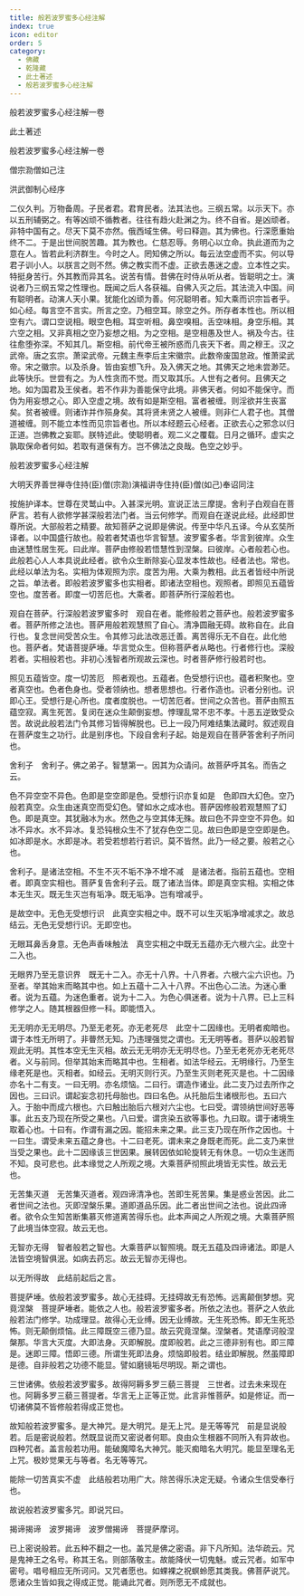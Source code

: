 ```yaml
---
title: 般若波罗蜜多心经注解
index: true
icon: editor
order: 5
category:
  - 佛藏
  - 乾隆藏
  - 此土著述
  - 般若波罗蜜多心经注解
---
```


般若波罗蜜多心经注解一卷  

此土著述  

般若波罗蜜多心经注解一卷  

僧宗泐僧如己注  

洪武御制心经序  

二仪久判。万物备周。子民者君。君育民者。法其法也。三纲五常。以示天下。亦以五刑辅弼之。有等凶顽不循教者。往往有趋火赴渊之为。终不自省。是凶顽者。非特中国有之。尽天下莫不亦然。俄西域生佛。号曰释迦。其为佛也。行深愿重始终不二。于是出世间脱苦趣。其为教也。仁慈忍辱。务明心以立命。执此道而为之意在人。皆若此利济群生。今时之人。罔知佛之所以。每云法空虚而不实。何以导君子训小人。以朕言之则不然。佛之教实而不虚。正欲去愚迷之虚。立本性之实。特挺身苦行。外其教而异其名。说苦有情。昔佛在时侍从听从者。皆聪明之士。演说者乃三纲五常之性理也。既闻之后人各获福。自佛入灭之后。其法流入中国。间有聪明者。动演人天小果。犹能化凶顽为善。何况聪明者。知大乘而识宗旨者乎。如心经。每言空不言实。所言之空。乃相空耳。除空之外。所存者本性也。所以相空有六。谓口空说相。眼空色相。耳空听相。鼻空嗅相。舌空味相。身空乐相。其六空之相。又非真相之空乃妄想之相。为之空相。是空相愚及世人。祸及今古。往往愈堕弥深。不知其几。斯空相。前代帝王被所惑而几丧天下者。周之穆王。汉之武帝。唐之玄宗。萧梁武帝。元魏主焘李后主宋徽宗。此数帝废国怠政。惟萧梁武帝。宋之徽宗。以及杀身。皆由妄想飞升。及入佛天之地。其佛天之地未尝渺茫。此等快乐。世尝有之。为人性贪而不觉。而又取其乐。人世有之者何。且佛天之地。如为国君及王侯者。若不作非为善能保守此境。非佛天者。何如不能保守。而伪为用妄想之心。即入空虚之境。故有如是斯空相。富者被缠。则淫欲并生丧富矣。贫者被缠。则诸诈并作殒身矣。其将贤未贤之人被缠。则非仁人君子也。其僧道被缠。则不能立本性而见宗旨者也。所以本经题云心经者。正欲去心之邪念以归正道。岂佛教之妄耶。朕特述此。使聪明者。观二义之覆载。日月之循环。虚实之孰取保命者何如。若取有道保有方。岂不佛法之良哉。色空之妙乎。  

般若波罗蜜多心经注解  

大明天界善世禅寺住持(臣)僧(宗泐)演福讲寺住持(臣)僧(如己)奉诏同注  

按施护译本。世尊在灵鹫山中。入甚深光明。宣说正法三摩提。舍利子白观自在菩萨言。若有人欲修学甚深般若法门者。当云何修学。而观自在遂说此经。此经即世尊所说。大部般若之精要。故知菩萨之说即是佛说。传至中华凡五译。今从玄奘所译者。以中国盛行故也。般若者梵语也华言智慧。波罗蜜多者。华言到彼岸。众生由迷慧性居生死。曰此岸。菩萨由修般若悟慧性到涅槃。曰彼岸。心者般若心也。此般若心人人本具说此经者。欲令众生断除妄心显发本性故也。经者法也。常也。此经以单法为名。实相为体观照为宗。度苦为用。大乘为教相。此五者皆经中所说之旨。单法者。即般若波罗蜜多也实相者。即诸法空相也。观照者。即照见五蕴皆空也。度苦者。即度一切苦厄也。大乘者。即菩萨所行深般若也。  

观自在菩萨。行深般若波罗蜜多时　观自在者。能修般若之菩萨也。般若波罗蜜多者。菩萨所修之法也。菩萨用般若观慧照了自心。清净圆融无碍。故称自在。此自行也。复念世间受苦众生。令其修习此法改恶迁善。离苦得乐无不自在。此化他也。菩萨者。梵语菩提萨埵。华言觉众生。但称菩萨者从略也。行者修行也。深般若者。实相般若也。非初心浅智者所观故云深也。时者菩萨修行般若时也。  

照见五蕴皆空。度一切苦厄　照者观也。五蕴者。色受想行识也。蕴者积聚也。空者真空也。色者色身也。受者领纳也。想者思想也。行者作造也。识者分别也。识即心王。受想行是心所也。度者度脱也。一切苦厄者。世间之众苦也。菩萨由照五蕴空寂。离生死苦。复闵在迷众生颠倒妄想。悖理乱常不忠不孝。十恶五逆致受众苦。故说此般若法门令其修习皆得解脱也。已上一段乃阿难结集法藏时。叙述观自在菩萨度生之功行。此是别序也。下段自舍利子起。始是观自在菩萨答舍利子所问也。  

舍利子　舍利子。佛之弟子。智慧第一。因其为众请问。故菩萨呼其名。而告之云。  

色不异空空不异色。色即是空空即是色。受想行识亦复如是　色即四大幻色。空乃般若真空。众生由迷真空而受幻色。譬如水之成冰也。菩萨因修般若观慧照了幻色。即是真空。其犹融冰为水。然色之与空其体无殊。故曰色不异空空不异色。如冰不异水。水不异冰。复恐钝根众生不了犹存色空二见。故曰色即是空空即是色。如冰即是水。水即是冰。若受若想若行若识。莫不皆然。此乃一经之要。般若之心也。  

舍利子。是诸法空相。不生不灭不垢不净不增不减　是诸法者。指前五蕴也。空相者。即真空实相也。菩萨复告舍利子云。既了诸法当体。即是真空实相。实相之体本无生灭。既无生灭岂有垢净。既无垢净。岂有增减乎。  

是故空中。无色无受想行识　此真空实相之中。既不可以生灭垢净增减求之。故总结云。无色无受想行识。无即空也。  

无眼耳鼻舌身意。无色声香味触法　真空实相之中既无五蕴亦无六根六尘。此空十二入也。  

无眼界乃至无意识界　既无十二入。亦无十八界。十八界者。六根六尘六识也。乃至者。举其始末而略其中也。如上五蕴十二入十八界。不出色心二法。为迷心重者。说为五蕴。为迷色重者。说为十二入。为色心俱迷者。说为十八界。已上三科修学之人。随其根器但修一科。即能悟入。  

无无明亦无无明尽。乃至无老死。亦无老死尽　此空十二因缘也。无明者痴暗也。谓于本性无所明了。非瞢然无知。乃违理强觉之谓也。无无明等者。菩萨以般若智观此无明。其性本空无生灭相。故云无无明亦无无明尽也。乃至无老死亦无老死尽者。义与前同。但举其始末而略其中也。生相者。如法华经云。无明缘行。乃至生缘老死是也。灭相者。如经云。无明灭则行灭。乃至生灭则老死灭是也。十二因缘亦名十二有支。一曰无明。亦名烦恼。二曰行。谓造作诸业。此二支乃过去所作之因也。三曰识。谓起妄念初托母胎也。四曰名色。从托胎后生诸根形也。五曰六入。于胎中而成六根也。六曰触出胎后六根对六尘也。七曰受。谓领纳世间好恶等事。此五支乃现在所受之果也。八曰爱。谓贪染五欲等事也。九曰取。谓于诸境生取着心也。十曰有。作谓有漏之因。能招未来之果。此三支乃现在所作之因也。十一曰生。谓受未来五蕴之身也。十二曰老死。谓未来之身既老而死。此二支乃来世当受之果也。此十二因缘该三世因果。展转因依如轮旋转无有休息。一切众生迷而不知。良可悲也。此本缘觉之人所观之境。大乘菩萨彻照此境皆无实性。故云无也。  

无苦集灭道　无苦集灭道者。观四谛清净也。苦即生死苦果。集是惑业苦因。此二者世间之法也。灭即涅槃乐果。道即道品乐因。此二者出世间之法也。说此四谛者。欲令众生知苦断集慕灭修道离苦得乐也。此本声闻之人所观之境。大乘菩萨照了此境当体空寂。故云无也。  

无智亦无得　智者般若之智也。大乘菩萨以智照境。既无五蕴及四谛诸法。即是人法皆空境智俱泯。如病去药忘。故云无智亦无得也。  

以无所得故　此结前起后之言。  

菩提萨埵。依般若波罗蜜多。故心无挂碍。无挂碍故无有恐怖。远离颠倒梦想。究竟涅槃　菩提萨埵者。能依之人也。般若波罗蜜多者。所依之法也。菩萨之人依此般若法门修学。功成理显。故得心无业缚。因无业缚故。无生死恐怖。即无生死恐怖。则无颠倒烦恼。此三障既空三德乃显。故云究竟涅槃。涅槃者。梵语摩诃般涅槃那。华言大灭度。大即法身。灭即解脱。度即般若。此之三德非别有也。即三障是。迷即三障。悟即三德。所谓生死即法身。烦恼即般若。结业即解脱。然虽障即是德。自非般若之功德不能显。譬如磨镜垢尽明现。斯之谓也。  

三世诸佛。依般若波罗蜜多。故得阿耨多罗三藐三菩提　三世者。过去未来现在也。阿耨多罗三藐三菩提者。华言无上正等正觉。此言非惟菩萨。如是修证。而一切诸佛莫不皆修般若得成正觉也。  

故知般若波罗蜜多。是大神咒。是大明咒。是无上咒。是无等等咒　前是显说般若。后是密说般若。然既显说而又密说者何耶。良由众生根器不同所入有异故也。四种咒者。盖言般若功用。能破魔障名大神咒。能灭痴暗名大明咒。能显至理名无上咒。极妙觉果无与等者。名无等等咒。  

能除一切苦真实不虚　此结般若功用广大。除苦得乐决定无疑。令诸众生信受奉行也。  

故说般若波罗蜜多咒。即说咒曰。  

揭谛揭谛　波罗揭谛　波罗僧揭谛　菩提萨摩诃。  

已上密说般若。此五种不翻之一也。盖咒是佛之密语。非下凡所知。法华疏云。咒是鬼神王之名号。称其王名。则部落敬主。故能降伏一切鬼魅。或云咒者。如军中密号。唱号相应无所诃问。又咒者愿也。如蜾裸之祝螟蛉愿其类我。佛菩萨说咒。愿诸众生皆如我之得成正觉。能诵此咒者。则所愿无不成就也。  
